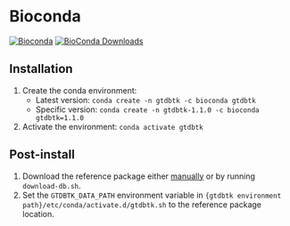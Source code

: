 # Bioconda

[![Bioconda](https://img.shields.io/conda/vn/bioconda/gtdbtk.svg?color=43b02a)](https://anaconda.org/bioconda/gtdbtk)
[![BioConda Downloads](https://img.shields.io/conda/dn/bioconda/gtdbtk.svg?style=flag&label=downloads&color=43b02a)](https://anaconda.org/bioconda/gtdbtk)

## Installation

1. Create the conda environment:
    * Latest version: `conda create -n gtdbtk -c bioconda gtdbtk`
    * Specific version: `conda create -n gtdbtk-1.1.0 -c bioconda gtdbtk=1.1.0`
2. Activate the environment: `conda activate gtdbtk`

## Post-install

1. Download the reference package either [manually](https://github.com/Ecogenomics/GTDBTk#gtdb-tk-reference-data) 
or by running `download-db.sh`.
2. Set the `GTDBTK_DATA_PATH` environment variable in 
`{gtdbtk environment path}/etc/conda/activate.d/gtdbtk.sh` to the reference package location.

